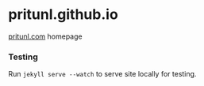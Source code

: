 # pritunl.github.io
[pritunl.com](http://pritunl.com/) homepage

### Testing
Run `jekyll serve --watch` to serve site locally for testing.
